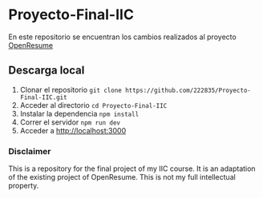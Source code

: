 # Proyecto-Final-IIC
En este repositorio se encuentran los cambios realizados al proyecto [OpenResume](https://github.com/xitanggg/open-resume) 

## Descarga local
1. Clonar el repositorio `git clone https://github.com/222835/Proyecto-Final-IIC.git`
2. Acceder al directorio `cd Proyecto-Final-IIC`
3. Instalar la dependencia `npm install`
4. Correr el servidor `npm run dev`
5. Acceder a [http://localhost:3000](http://localhost:3000)

### Disclaimer
This is a repository for the final project of my IIC course. It is an adaptation of the existing project of OpenResume. This is not my full intellectual property.
